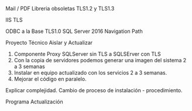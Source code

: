 Mail / PDF
Libreria obsoletas
TLS1.2 y TLS1.3


IIS TLS 

ODBC a la Base TLS1.0
SQL Server 2016
Navigation Path



Proyecto Técnico Aislar y Actualizar

1. Componente Proxy SQLServer sin TLS a SQLSErver con TLS
1. Con la copia de servidores podemos generar una imagen del sistema 2 a 3 semanas
1. Instalar en equipo actualizado con los servicios 2 a 3 semanas.
1. Mejorar el código en paralelo.

Explicar complejidad.
Cambio de proceso de instalación - procedimiento.
 



Programa Actualización
